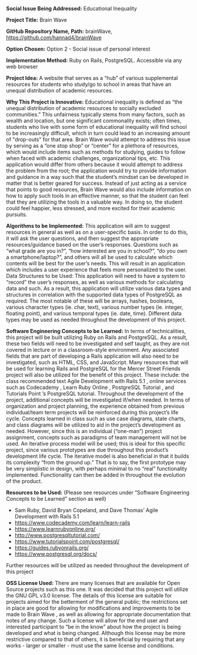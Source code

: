 **Social Issue Being Addressed:** Educational Inequality

**Project Title:** Brain Wave

**GitHub Repository Name, Path:** brainWave, https://github.com/hannad4/brainWave

**Option Chosen:** Option 2 - Social issue of personal interest

**Implementation Method:** Ruby on Rails, PostgreSQL. Accessible via any web browser

**Project Idea:** A website that serves as a “hub” of various supplemental resources for students
who study/go to school in areas that have an unequal distribution of academic resources.

**Why This Project is Innovative:**
Educational inequality is defined as “the unequal distribution of academic resources to
socially excluded communities.” This unfairness typically stems from many factors, such as
wealth and location, but one significant commonality exists; often times, students who live with
some form of educational inequality will find school to be increasingly difficult, which in turn
could lead to an increasing amount of "drop-outs" for that area. Brain Wave would attempt to
address this issue by serving as a “one stop shop” or “center” for a plethora of resources, which
would include items such as methods for studying, guides to follow when faced with academic
challenges, organizational tips, etc. This application would differ from others because it would
attempt to address the problem from the root; the application would try to provide information
and guidance in a way such that the student’s mindset can be developed in matter that is better
geared for success. Instead of just acting as a service that points to good resources, Brain Wave
would also include information on how to apply such tools in an effective manner, so that the
student can feel that they are utilizing the tools in a valuable way. In doing so, the student could
feel happier, less stressed, and more excited for their academic pursuits.

**Algorithms to be Implemented:**
This application will aim to suggest resources in general as well as on a user-specific
basis. In order to do this, it will ask the user questions, and then suggest the appropriate
resources/guidance based on the user’s responses. Questions such as “what grade are you in?”,
“how interested are you in school?”, “do you own a smartphone/laptop?”, and others will all be
used to calculate which contents will be best for the user’s needs. This will result in an
application which includes a user experience that feels more personalized to the user.
Data Structures to be Used:
This application will need to have a system to “record” the user’s responses, as well as
various methods for calculating data and such. As a result, this application will utilize various
data types and structures in correlation with the supported data types of PostgreSQL as required.
The most notable of these will be arrays, hashes, booleans, various character types (ie. char,
text), various number types (ie. integer, floating point), and various temporal types (ie. date,
time). Different data types may be used as needed throughout the development of this project.

**Software Engineering Concepts to be Learned:**
In terms of technicalities, this project will be built utilizing Ruby on Rails and
PostgreSQL. As a result, these two fields will need to be investigated and self taught, as they are
not covered in lecture or in a classroom-style environment. Any associated fields that are part of
developing a Rails application will also need to be investigated, such as HTML, CSS, and
JavaScript. Many resources that will be used for learning Rails and PostgreSQL for the Mercer
Street Friends project will also be utilized for the benefit of this project. These include: the class
recommended text Agile Development with Rails 5.1 , online services such as Codecademy ,
Learn Ruby Online , PostgreSQL Tutorial , and Tutorials Point ’s PostgreSQL tutorial.
Throughout the development of the project, additional concepts will be investigated if/when
needed.
In terms of organization and project planning, the experience obtained from previous
individual/team term projects will be reinforced during this project’s life cycle. Concepts learned
in class such as use case diagrams, state charts, and class diagrams will be utilized to aid in the
project’s development as needed. However, since this is an individual (“one-man”) project
assignment, concepts such as paradigms of team management will not be used.
An iterative process model will be used; this is ideal for this specific project, since various prototypes are due throughout this product’s development life cycle. The iterative model is also beneficial in that it builds its complexity “from the ground up.” That is to say, the first prototype may be very simplistic in design, with perhaps minimal to no “real” functionality implemented. Functionality can then be added in throughout the evolution of the product.


**Resources to be Used:**
(Please see resources under “Software Engineering Concepts to be Learned” section as well)
- Sam Ruby, David Bryan Copeland, and Dave Thomas’ Agile Development with Rails 5.1
- https://www.codecademy.com/learn/learn-rails
- https://www.learnrubyonline.org/
- http://www.postgresqltutorial.com/
- https://www.tutorialspoint.com/postgresql/
- https://guides.rubyonrails.org/
- https://www.postgresql.org/docs/

Further resources will be utilized as needed throughout the development of this project

**OSS License Used:**
There are many licenses that are available for Open Source projects such as this one.
It was decided that this project will utilize the GNU GPL v3.0 license. The details of this
license are suitable for projects aimed for the betterment of the general public; the restrictions set
in place are good for allowing for modifications and improvements to be made to Brain Wave , as
well as allowing for appropriate documentation that notes of any change. Such a license will
allow for the end user and interested participant to “be in the know” about how the project is
being developed and what is being changed. Although this license may be more restrictive
compared to that of others, it is beneficial by requiring that any works - larger or smaller - must
use the same license and conditions.
